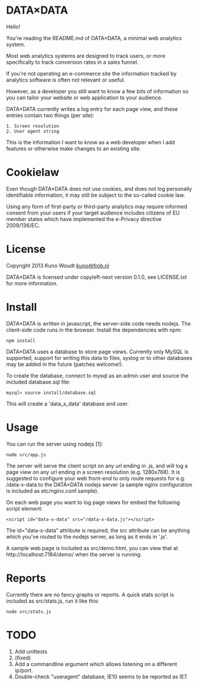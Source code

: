 
DATA×DATA
=========

Hello!

You're reading the README.md of DATA×DATA, a minimal web analytics
system.

Most web analytics systems are designed to track users, or more
specifically to track conversion rates in a sales funnel.

If you're not operating an e-commerce site the information tracked by
analytics software is often not relevant or useful.

However, as a developer you still want to know a few bits of
information so you can tailor your website or web application to your
audience.

DATA×DATA currently writes a log entry for each page view, and these
entries contain two things (per site):

    1. Screen resolution
    2. User agent string

This is the information I want to know as a web developer when I add
features or otherwise make changes to an existing site.


Cookielaw
=========

Even though DATA×DATA does not use cookies, and does not log
personally identifiable information, it may still be subject to the
so-called cookie law.

Using any form of first-party or third-party analytics may require
informed consent from your users if your target audience includes
citizens of EU member states which have implemented the e-Privacy
directive 2009/136/EC.


License
=======

Copyright 2013  Kuno Woudt <kuno@frob.nl>

DATA×DATA is licensed under copyleft-next version 0.1.0, see
LICENSE.txt for more information.


Install
=======

DATA×DATA is written in javascript, the server-side code needs nodejs.
The client-side code runs in the browser.  Install the dependencies
with npm:

    npm install

DATA×DATA uses a database to store page views.  Currently only MySQL
is supported, support for writing this data to files, syslog or to other
databases may be added in the future (patches welcome!).

To create the database, connect to mysql as an admin user and source
the included database.sql file:

    mysql> source install/database.sql

This will create a 'data_x_data' database and user.


Usage
=====

You can run the server using nodejs [1]:

    node src/app.js

The server will serve the client script on any url ending in .js, and
will log a page view on any url ending in a screen resolution (e.g.
1280x768).  It is suggested to configure your web front-end to only
route requests for e.g. /data-x-data to the DATA×DATA nodejs server (a
sample nginx configuration is included as etc/nginx.conf.sample).

On each web page you want to log page views for embed the following
script element:

    <script id="data-x-data" src="/data-x-data.js"></script>

The id="data-x-data" attribute is required, the src attribute can be
anything which you've routed to the nodejs server, as long as it ends
in '.js'.

A sample web page is included as src/demo.html, you can view that at
http://localhost:7184/demo/ when the server is running.


Reports
=======

Currently there are no fancy graphs or reports.  A quick stats script
is included as src/stats.js, run it like this:

    node src/stats.js


TODO
====

1. Add unittests
2. (fixed)
3. Add a commandline argument which allows listening on a different ip/port.
4. Double-check "useragent" database, IE10 seems to be reported as IE7.
